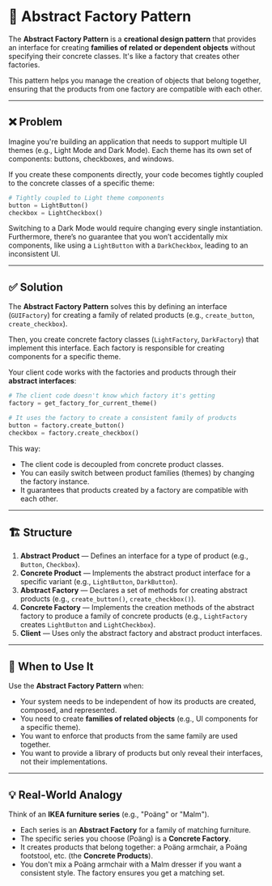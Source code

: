 # 🎨 Abstract Factory Pattern

The **Abstract Factory Pattern** is a **creational design pattern** that provides an interface for creating **families of related or dependent objects** without specifying their concrete classes. It's like a factory that creates other factories.

This pattern helps you manage the creation of objects that belong together, ensuring that the products from one factory are compatible with each other.

---

## ❌ Problem

Imagine you're building an application that needs to support multiple UI themes (e.g., Light Mode and Dark Mode). Each theme has its own set of components: buttons, checkboxes, and windows.

If you create these components directly, your code becomes tightly coupled to the concrete classes of a specific theme:

```python
# Tightly coupled to Light theme components
button = LightButton()
checkbox = LightCheckbox()
```

Switching to a Dark Mode would require changing every single instantiation. Furthermore, there’s no guarantee that you won’t accidentally mix components, like using a `LightButton` with a `DarkCheckbox`, leading to an inconsistent UI.

---

## ✅ Solution

The **Abstract Factory Pattern** solves this by defining an interface (`GUIFactory`) for creating a family of related products (e.g., `create_button`, `create_checkbox`).

Then, you create concrete factory classes (`LightFactory`, `DarkFactory`) that implement this interface. Each factory is responsible for creating components for a specific theme.

Your client code works with the factories and products through their **abstract interfaces**:

```python
# The client code doesn't know which factory it's getting
factory = get_factory_for_current_theme()

# It uses the factory to create a consistent family of products
button = factory.create_button()
checkbox = factory.create_checkbox()
```

This way:
- The client code is decoupled from concrete product classes.
- You can easily switch between product families (themes) by changing the factory instance.
- It guarantees that products created by a factory are compatible with each other.

---

## 🏗 Structure

1.  **Abstract Product** — Defines an interface for a type of product (e.g., `Button`, `Checkbox`).
2.  **Concrete Product** — Implements the abstract product interface for a specific variant (e.g., `LightButton`, `DarkButton`).
3.  **Abstract Factory** — Declares a set of methods for creating abstract products (e.g., `create_button()`, `create_checkbox()`).
4.  **Concrete Factory** — Implements the creation methods of the abstract factory to produce a family of concrete products (e.g., `LightFactory` creates `LightButton` and `LightCheckbox`).
5.  **Client** — Uses only the abstract factory and abstract product interfaces.

---

## 📌 When to Use It

Use the **Abstract Factory Pattern** when:

- Your system needs to be independent of how its products are created, composed, and represented.
- You need to create **families of related objects** (e.g., UI components for a specific theme).
- You want to enforce that products from the same family are used together.
- You want to provide a library of products but only reveal their interfaces, not their implementations.

---

## 💡 Real-World Analogy

Think of an **IKEA furniture series** (e.g., "Poäng" or "Malm").

- Each series is an **Abstract Factory** for a family of matching furniture.
- The specific series you choose (Poäng) is a **Concrete Factory**.
- It creates products that belong together: a Poäng armchair, a Poäng footstool, etc. (the **Concrete Products**).
- You don't mix a Poäng armchair with a Malm dresser if you want a consistent style. The factory ensures you get a matching set.

